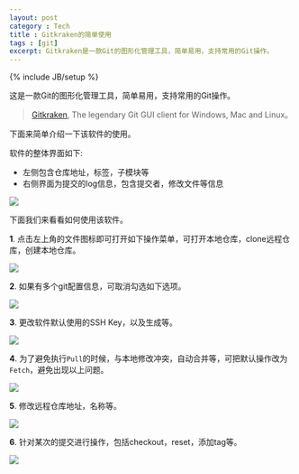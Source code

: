 ```yaml
---
layout: post
category : Tech
title : Gitkraken的简单使用
tags : [git]
excerpt: Gitkraken是一款Git的图形化管理工具，简单易用，支持常用的Git操作。
---
```

{% include JB/setup %}

这是一款Git的图形化管理工具，简单易用，支持常用的Git操作。

> [Gitkraken](https://www.gitkraken.com/), The legendary Git GUI client for Windows, Mac and Linux。

下面来简单介绍一下该软件的使用。

软件的整体界面如下:

* 左侧包含仓库地址，标签，子模块等
* 右侧界面为提交的log信息，包含提交者，修改文件等信息

![](http://cofcool.net/imgs/gitkraken-01.png)

下面我们来看看如何使用该软件。

**1**. 点击左上角的文件图标即可打开如下操作菜单，可打开本地仓库，clone远程仓库，创建本地仓库。

![](http://cofcool.net/imgs/gitkraken-02.png)

**2**. 如果有多个git配置信息，可取消勾选如下选项。

![](http://cofcool.net/imgs/gitkraken-03.png)

**3**. 更改软件默认使用的SSH Key，以及生成等。

![](http://cofcool.net/imgs/gitkraken-04.png)

**4**. 为了避免执行`Pull`的时候，与本地修改冲突，自动合并等，可把默认操作改为`Fetch`，避免出现以上问题。

![](http://cofcool.net/imgs/gitkraken-05.png)

**5**. 修改远程仓库地址，名称等。

![](http://cofcool.net/imgs/gitkraken-06.png)

**6**. 针对某次的提交进行操作，包括checkout，reset，添加tag等。

![](http://cofcool.net/imgs/gitkraken-07.png)
